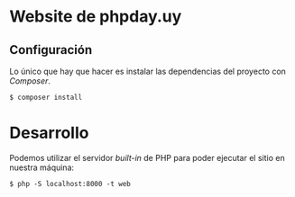 # Website de phpday.uy

## Configuración

Lo único que hay que hacer es instalar las dependencias del proyecto con _Composer_.

```
$ composer install
```

# Desarrollo

Podemos utilizar el servidor _built-in_ de PHP para poder ejecutar el sitio en nuestra máquina:

```
$ php -S localhost:8000 -t web
```
